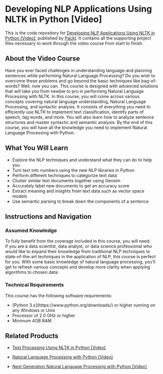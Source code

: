 # Developing NLP Applications Using NLTK in Python [Video]
This is the code repository for [Developing NLP Applications Using NLTK in Python [Video]](https://www.packtpub.com/big-data-and-business-intelligence/developing-nlp-applications-using-nltk-python-video?utm_source=github&utm_medium=repository&utm_campaign=9781789343335), published by [Packt](https://www.packtpub.com/?utm_source=github). It contains all the supporting project files necessary to work through the video course from start to finish.
## About the Video Course
Have you ever faced challenges in understanding language and planning sentences while performing Natural Language Processing? Do you wish to overcome these problems and go beyond the basic techniques like bag-of-words?
Well, now you can. This course is designed with advanced solutions that will take you from newbie to pro in performing Natural Language Processing with NLTK. In this course, you will come across various concepts covering natural language understanding, Natural Language Processing, and syntactic analysis. 
It consists of everything you need to efficiently use NLTK to implement text classification, identify parts of speech, tag words, and more. You will also learn how to analyze sentence structures and master syntactic and semantic analysis.
By the end of this course, you will have all the knowledge you need to implement Natural Language Processing with Python.

<H2>What You Will Learn</H2>
<DIV class=book-info-will-learn-text>
<UL>
<LI>Explore the NLP techniques and understand what they can do to help you 
<LI>Turn text into numbers using the new NLP libraries in Python 
<LI>Perform different techniques to categorize text data 
<LI>Cluster similar text documents together using Gensim 
<LI>Accurately label new documents to get an accuracy score 
<LI>Extract meaning and insights from text data such as vector space models 
<LI>Use semantic parsing to break down the components of a sentence </LI></UL></DIV>

## Instructions and Navigation
### Assumed Knowledge
To fully benefit from the coverage included in this course, you will need:<br/>
If you are a data scientist, data analyst, or data science professional who would like to expand their knowledge from traditional NLP techniques to state-of-the-art techniques in the application of NLP, this course is perfect for you. With some basic knowledge of natural language processing, you’ll get to refresh various concepts and develop more clarity when applying algorithms to chosen data.
### Technical Requirements
This course has the following software requirements:<br/>
<UL>
<LI>[Python 3.x](https://www.python.org/downloads/) or higher running on any Windows or Unix <br/>
<LI>Processor of 2.0 GHz or higher<br/>
<LI>Minimum 4GB RAM<br/></LI></UL>

## Related Products
* [Text Processing Using NLTK in Python [Video]](https://www.packtpub.com/big-data-and-business-intelligence/text-processing-using-nltk-python-video?utm_source=github&utm_medium=repository&utm_campaign=9781789348989)

* [Natural Language Processing with Python [Video]](https://www.packtpub.com/big-data-and-business-intelligence/natural-language-processing-python-video?utm_source=github&utm_medium=repository&utm_campaign=9781787286085)

* [Next Generation Natural Language Processing with Python [Video]](https://www.packtpub.com/big-data-and-business-intelligence/next-generation-natural-language-processing-python-video?utm_source=github&utm_medium=repository&utm_campaign=9781789139938)


